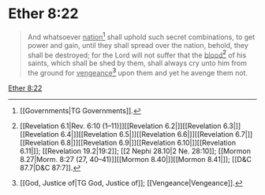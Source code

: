 # Ether 8:22

> And whatsoever <u>nation</u>[^a] shall uphold such secret combinations, to get power and gain, until they shall spread over the nation, behold, they shall be destroyed; for the Lord will not suffer that the <u>blood</u>[^b] of his saints, which shall be shed by them, shall always cry unto him from the ground for <u>vengeance</u>[^c] upon them and yet he avenge them not.

[Ether 8:22](https://www.churchofjesuschrist.org/study/scriptures/bofm/ether/8?lang=eng&id=p22#p22)


[^a]: [[Governments|TG Governments]].  
[^b]: [[Revelation 6.1|Rev. 6:10 (1–11)]][[Revelation 6.2|]][[Revelation 6.3|]][[Revelation 6.4|]][[Revelation 6.5|]][[Revelation 6.6|]][[Revelation 6.7|]][[Revelation 6.8|]][[Revelation 6.9|]][[Revelation 6.10|]][[Revelation 6.11|]]; [[Revelation 19.2|19:2]]; [[2 Nephi 28.10|2 Ne. 28:10]]; [[Mormon 8.27|Morm. 8:27 (27, 40–41)]][[Mormon 8.40|]][[Mormon 8.41|]]; [[D&C 87.7|D&C 87:7]].  
[^c]: [[God, Justice of|TG God, Justice of]]; [[Vengeance|Vengeance]].  
